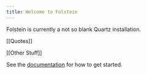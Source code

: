 ```yaml
---
title: Welcome to Folstein
---
```

Folstein is currently a not so blank Quartz installation.

[[Quotes]]

[[Other Stuff]]

See the [documentation](https://quartz.jzhao.xyz) for how to get started.
